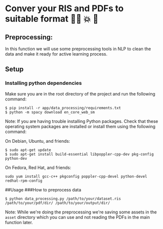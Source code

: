 # Conver your RIS and PDFs to suitable format :face_with_spiral_eyes: :boom: :pinched_fingers:

## Preprocessing:
In this function we will use some preprocessing tools in NLP to clean the data and make it ready for active learning process.

## Setup
### Installing python dependencies

Make sure you are in the root directory of the project and run the following command:
```shell
$ pip install -r app/data_processing/requirements.txt
$ python -m spacy download en_core_web_sm
```

Note: If you are having trouble installing Python packages. Check that these operating system packages are installed or install them using the following command:

On Debian, Ubuntu, and friends:
```shell
$ sudo apt-get update
$ sudo apt-get install build-essential libpoppler-cpp-dev pkg-config python-dev
```

On Fedora, Red Hat, and friends:
```shell
sudo yum install gcc-c++ pkgconfig poppler-cpp-devel python-devel redhat-rpm-config
```

##Usage
###How to preprocess data
```
$ python data_processing.py /path/to/your/dataset.ris /path/to/your/pdf/dir/ /path/to/your/output/dir/
```
Note: While we're doing the preprocessing we're saving some assets in the `asset` directory which you can use and not reading the PDFs in the main function later.
